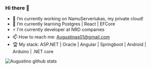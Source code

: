 ### Hi there 👋
- 🔭 I’m currently working on NamuServeriukas, my private cloud!
- 🌱 I’m currently learning Postgres | React | EFCore
- ⚡ I'm currently developer at NRD companies
- 📫 How to reach me: Augustinas01@gmail.com
- 🏆 My stack: ASP.NET | Oracle | Angular | Springboot | Android | Arduino | .NET core 

![Augustino github stats](https://github-readme-stats.vercel.app/api/?username=augustinas01&show_icons=true&title_color=fff&icon_color=79ff97&text_color=9f9f9f&bg_color=151515)

